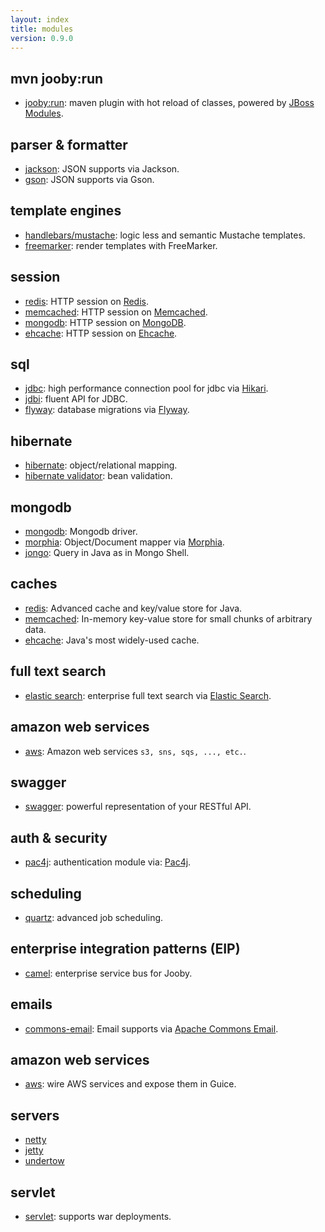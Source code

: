 ```yaml
---
layout: index
title: modules
version: 0.9.0
---
```


## mvn jooby:run
* [jooby:run](/doc/maven-plugin): maven plugin with hot reload of classes, powered by [JBoss Modules](https://github.com/jboss-modules/jboss-modules).

## parser & formatter
* [jackson](/doc/jackson): JSON supports via Jackson.
* [gson](/doc/gson): JSON supports via Gson.

## template engines
* [handlebars/mustache](/doc/hbs): logic less and semantic Mustache templates.
* [freemarker](/doc/ftl): render templates with FreeMarker.

## session
* [redis](/doc/jedis/#redis-session-store): HTTP session on [Redis](http://redis.io).
* [memcached](/doc/spymemcached/#session-store): HTTP session on [Memcached](http://memcached.org).
* [mongodb](/doc/mongodb/#mongodb-session-store): HTTP session on [MongoDB](http://mongodb.github.io/mongo-java-driver/).
* [ehcache](/doc/ehcache/#session-store): HTTP session on [Ehcache](http://ehcache.org).

## sql
* [jdbc](/doc/jdbc): high performance connection pool for jdbc via [Hikari](https://github.com/brettwooldridge/HikariCP).
* [jdbi](/doc/jdbi): fluent API for JDBC.
* [flyway](/doc/flyway): database migrations via [Flyway](http://flywaydb.org).

## hibernate
* [hibernate](/doc/hbm): object/relational mapping.
* [hibernate validator](/doc/hbv): bean validation.

## mongodb
* [mongodb](/doc/mongodb): Mongodb driver.
* [morphia](/doc/morphia): Object/Document mapper via [Morphia](https://github.com/mongodb/morphia).
* [jongo](/doc/jongo): Query in Java as in Mongo Shell.

## caches
* [redis](/doc/jedis): Advanced cache and key/value store for Java.
* [memcached](/doc/spymemcached): In-memory key-value store for small chunks of arbitrary data.
* [ehcache](/doc/ehcache): Java's most widely-used cache.

## full text search
* [elastic search](/doc/elasticsearch): enterprise full text search via [Elastic Search](https://github.com/elastic/elasticsearch).

## amazon web services
* [aws](/doc/aws): Amazon web services ```s3, sns, sqs, ..., etc.```.

## swagger
* [swagger](/doc/swagger): powerful representation of your RESTful API.

## auth & security
* [pac4j](/doc/pac4j): authentication module via: [Pac4j](https://github.com/pac4j/pac4j).

## scheduling
* [quartz](/doc/quartz): advanced job scheduling.

## enterprise integration patterns (EIP)
* [camel](/doc/camel): enterprise service bus for Jooby.

## emails
* [commons-email](/doc/commons-email): Email supports via [Apache Commons Email](https://commons.apache.org/proper/commons-email).

## amazon web services
* [aws](/doc/aws): wire AWS services and expose them in Guice.

## servers
* [netty](/doc/netty)
* [jetty](/doc/jetty)
* [undertow](/doc/undertow)

## servlet
* [servlet](/doc/servlet): supports war deployments.
